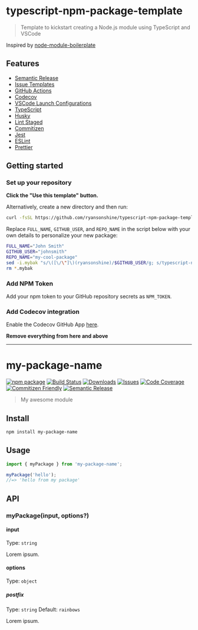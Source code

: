 # typescript-npm-package-template

> Template to kickstart creating a Node.js module using TypeScript and VSCode

Inspired by [node-module-boilerplate](https://github.com/sindresorhus/node-module-boilerplate)

## Features

- [Semantic Release](https://github.com/semantic-release/semantic-release)
- [Issue Templates](https://github.com/ryansonshine/typescript-npm-package-template/tree/main/.github/ISSUE_TEMPLATE)
- [GitHub Actions](https://github.com/ryansonshine/typescript-npm-package-template/tree/main/.github/workflows)
- [Codecov](https://about.codecov.io/)
- [VSCode Launch Configurations](https://github.com/ryansonshine/typescript-npm-package-template/blob/main/.vscode/launch.json)
- [TypeScript](https://www.typescriptlang.org/)
- [Husky](https://github.com/typicode/husky)
- [Lint Staged](https://github.com/okonet/lint-staged)
- [Commitizen](https://github.com/search?q=commitizen)
- [Jest](https://jestjs.io/)
- [ESLint](https://eslint.org/)
- [Prettier](https://prettier.io/)

## Getting started

### Set up your repository

**Click the "Use this template" button.**

Alternatively, create a new directory and then run:

```bash
curl -fsSL https://github.com/ryansonshine/typescript-npm-package-template/archive/main.tar.gz | tar -xz --strip-components=1
```

Replace `FULL_NAME`, `GITHUB_USER`, and `REPO_NAME` in the script below with your own details to personalize your new package:

```bash
FULL_NAME="John Smith"
GITHUB_USER="johnsmith"
REPO_NAME="my-cool-package"
sed -i.mybak "s/\([\/\"]\)(ryansonshine)/$GITHUB_USER/g; s/typescript-npm-package-template\|my-package-name/$REPO_NAME/g; s/Ryan Sonshine/$FULL_NAME/g" package.json package-lock.json README.md
rm *.mybak
```

### Add NPM Token

Add your npm token to your GitHub repository secrets as `NPM_TOKEN`.

### Add Codecov integration

Enable the Codecov GitHub App [here](https://github.com/apps/codecov).

**Remove everything from here and above**

---

# my-package-name

[![npm package][npm-img]][npm-url]
[![Build Status][build-img]][build-url]
[![Downloads][downloads-img]][downloads-url]
[![Issues][issues-img]][issues-url]
[![Code Coverage][codecov-img]][codecov-url]
[![Commitizen Friendly][commitizen-img]][commitizen-url]
[![Semantic Release][semantic-release-img]][semantic-release-url]

> My awesome module

## Install

```bash
npm install my-package-name
```

## Usage

```ts
import { myPackage } from 'my-package-name';

myPackage('hello');
//=> 'hello from my package'
```

## API

### myPackage(input, options?)

#### input

Type: `string`

Lorem ipsum.

#### options

Type: `object`

##### postfix

Type: `string`
Default: `rainbows`

Lorem ipsum.

[build-img]: https://github.com/ryansonshine/typescript-npm-package-template/actions/workflows/release.yml/badge.svg
[build-url]: https://github.com/ryansonshine/typescript-npm-package-template/actions/workflows/release.yml
[downloads-img]: https://img.shields.io/npm/dt/typescript-npm-package-template
[downloads-url]: https://www.npmtrends.com/typescript-npm-package-template
[npm-img]: https://img.shields.io/npm/v/typescript-npm-package-template
[npm-url]: https://www.npmjs.com/package/typescript-npm-package-template
[issues-img]: https://img.shields.io/github/issues/ryansonshine/typescript-npm-package-template
[issues-url]: https://github.com/ryansonshine/typescript-npm-package-template/issues
[codecov-img]: https://codecov.io/gh/ryansonshine/typescript-npm-package-template/branch/main/graph/badge.svg
[codecov-url]: https://codecov.io/gh/ryansonshine/typescript-npm-package-template
[semantic-release-img]: https://img.shields.io/badge/%20%20%F0%9F%93%A6%F0%9F%9A%80-semantic--release-e10079.svg
[semantic-release-url]: https://github.com/semantic-release/semantic-release
[commitizen-img]: https://img.shields.io/badge/commitizen-friendly-brightgreen.svg
[commitizen-url]: http://commitizen.github.io/cz-cli/
